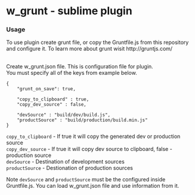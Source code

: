 w_grunt - sublime plugin
=======

<h3>Usage</h3>
To use plugin create grunt file, or copy the Gruntfile.js from this repository and configure it. To learn more about grunt wisit http://gruntjs.com/
<br>
<br>

Create w_grunt.json file. This is configuration file for plugin.<br>
You must specify all of the keys from example below.

```
{
	"grunt_on_save": true,

	"copy_to_clipboard" : true,
	"copy_dev_source" : false,

	"devSource" : "build/dev/build.js",
	"productSource" : "build/production/build.min.js"
}
```

``` copy_to_clipboard ``` - If true it will copy the generated dev or production source<br>
``` copy_dev_source ``` - If true it will copy dev source to clipboard, false - production source<br>
``` devSource ``` - Destination of development sources<br>
``` productSource ``` - Destionation of production sources<br>

Note ``` devSource ``` and ``` productSource ``` must be the configured inside Gruntfile.js. You can load w_grunt.json file and use information from it.




